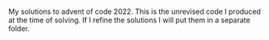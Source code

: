 My solutions to advent of code 2022. This is the unrevised code I produced at the time of solving. If I refine the solutions I will put them in a separate folder.